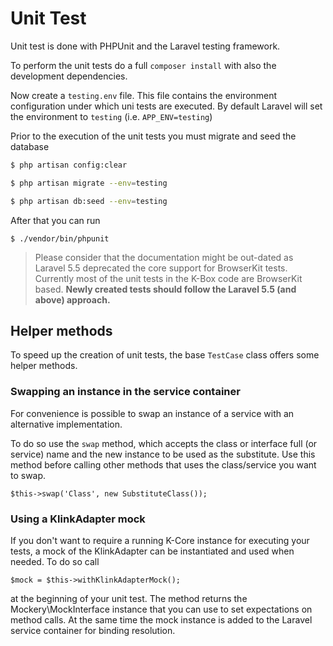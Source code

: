 # Unit Test

Unit test is done with PHPUnit and the Laravel testing framework. 

To perform the unit tests do a full `composer install` with also the development dependencies.

Now create a `testing.env` file. This file contains the environment configuration under which uni tests are executed. By default Laravel will set the environment to `testing` (i.e. `APP_ENV=testing`)

Prior to the execution of the unit tests you must migrate and seed the database

```bash
$ php artisan config:clear

$ php artisan migrate --env=testing

$ php artisan db:seed --env=testing
```

After that you can run

```
$ ./vendor/bin/phpunit
```

> Please consider that the documentation might be out-dated as Laravel 5.5 deprecated the core support for BrowserKit tests. Currently most of the unit tests in the K-Box code are BrowserKit based. **Newly created tests should follow the Laravel 5.5 (and above) approach.**

## Helper methods

To speed up the creation of unit tests, the base `TestCase` class offers some helper methods.

### Swapping an instance in the service container

For convenience is possible to swap an instance of a service with an alternative implementation.

To do so use the `swap` method, which accepts the class or interface full (or service) name and the 
new instance to be used as the substitute. Use this method before calling other methods that uses 
the class/service you want to swap.

```
$this->swap('Class', new SubstituteClass());
```

### Using a KlinkAdapter mock

If you don't want to require a running K-Core instance for executing your tests, a mock of the 
KlinkAdapter can be instantiated and used when needed. To do so call

```
$mock = $this->withKlinkAdapterMock();
```

at the beginning of your unit test. The method returns the Mockery\MockInterface instance that 
you can use to set expectations on method calls. At the same time the mock instance is added to 
the Laravel service container for binding resolution.
